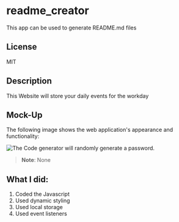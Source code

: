 # readme_creator
This app can be used to generate README.md files


## License

MIT

## Description

This Website will store your daily events for the workday


## Mock-Up

The following image shows the web application's appearance and functionality:

![The Code generator will randomly generate a password.](//challenge5-Day-Planner/Assets/images/Screen%20Shot%202023-03-28%20at%208.19.04%20AM.png)

> **Note**: None

## What I did:

1. Coded the Javascript
2. Used dynamic styling
3. Used local storage
4. Used event listeners



